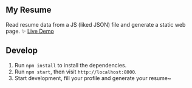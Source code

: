 ## My Resume

Read resume data from a JS (liked JSON) file and generate a static web page. ✨ [Live Demo](https://visiky.github.io/resume)

## Develop

1. Run `npm install` to install the dependencies.
2. Run `npm start`, then visit `http://localhost:8000`.
3. Start development, fill your profile and generate your resume~
